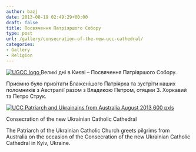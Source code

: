 ```yaml
---
author: bazj
date: 2013-08-19 02:49:29+00:00
draft: false
title: Посвячення Патріяршого Cобору
type: post
url: /gallery/consecration-of-the-new-ucc-cathedral/
categories:
- Gallery
- Religion
---
```


[![UGCC logo](http://www.ozeukes.com/wp-content/uploads/2013/08/UGCC-logo.jpg)
](http://www.ozeukes.com/wp-content/uploads/2013/08/UGCC-logo.jpg)Великі дні в Києві – Посвячення Патріяршого Cобору.

Приємно було привітати Блаженішого Патріярха та зустріти наших поломників з Aвстралії разом з Владикою Петром, отяцми З. Хоркавий та Петро Cтрук.





[![UCC Patriarch and Ukrainains from Australia August 2013 600 pxls](http://www.ozeukes.com/wp-content/uploads/2013/08/UCC-Patriarch-and-Ukrainains-from-Australia-August-2013-600-pxls.jpg)
](http://www.ozeukes.com/wp-content/uploads/2013/08/UCC-Patriarch-and-Ukrainains-from-Australia-August-2013-600-pxls.jpg)

Consecration of the new Ukrainian Catholic Cathedral

The Patriarch of the Ukrainian Catholic Church greets pilgrims from Australia on the occasion of the Consecration of the new Ukrainian Catholic Cathedral in Kyiv, Ukraine.
